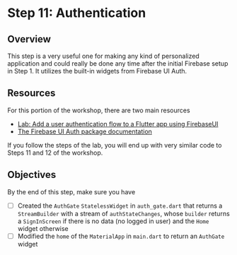 # Step 11: Authentication

## Overview

This step is a very useful one for making any kind of personalized application and could really be done any time after the initial Firebase setup in Step 1. It utilizes the built-in widgets from Firebase UI Auth.

## Resources

For this portion of the workshop, there are two main resources

- [Lab: Add a user authentication flow to a Flutter app using FirebaseUI](https://firebase.google.com/codelabs/firebase-auth-in-flutter-apps?hl=en#0)
- [The Firebase UI Auth package documentation](https://pub.dev/packages/firebase_ui_auth)

If you follow the steps of the lab, you will end up with very similar code to Steps 11 and 12 of the workshop.

## Objectives
By the end of this step, make sure you have
- [ ] Created the `AuthGate` `StatelessWidget` in `auth_gate.dart` that returns a `StreamBuilder` with a stream of `authStateChanges`, whose `builder` returns a `SignInScreen` if there is no data (no logged in user) and the `Home` widget otherwise
- [ ] Modified the `home` of the `MaterialApp` in `main.dart` to return an `AuthGate` widget
